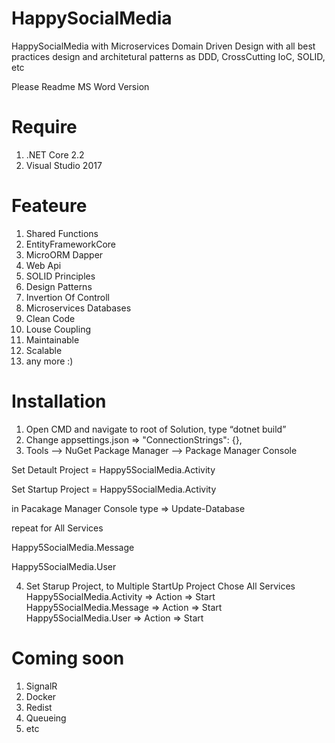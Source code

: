 # HappySocialMedia
HappySocialMedia with Microservices Domain Driven Design with all best practices design and architetural patterns as DDD, CrossCutting IoC, SOLID, etc

Please Readme MS Word Version

# Require 
1. .NET Core 2.2
2. Visual Studio 2017

# Feateure 
1. Shared Functions 
2. EntityFrameworkCore
3. MicroORM Dapper
4. Web Api
5. SOLID Principles 
6. Design Patterns
7. Invertion Of Controll
8. Microservices Databases
9. Clean Code
10. Louse Coupling
11. Maintainable
12. Scalable
13. any more :)


# Installation
1. Open CMD and navigate to root of Solution, type “dotnet build”
2. Change appsettings.json => 	"ConnectionStrings": {},
3. Tools –> NuGet Package Manager –> Package Manager Console

Set Detault Project = Happy5SocialMedia.Activity

Set Startup Project = Happy5SocialMedia.Activity

in Pacakage Manager Console type => Update-Database 

repeat for All Services

Happy5SocialMedia.Message

Happy5SocialMedia.User

4. Set Starup Project, to Multiple StartUp Project
Chose All Services
Happy5SocialMedia.Activity => Action => Start
Happy5SocialMedia.Message => Action => Start
Happy5SocialMedia.User => Action => Start


# Coming soon
1. SignalR 
2. Docker
3. Redist
4. Queueing
5. etc
